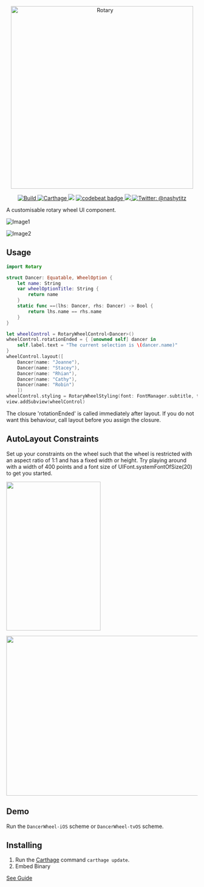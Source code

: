 <p align="center">
    <img src="Logo.png" width="480" max-width="90%" alt="Rotary" />
</p>

<p align="center">
    <a href="https://travis-ci.org/rob-nash/Rotary">
        <img src="https://travis-ci.org/rob-nash/Rotary.svg?branch=master" alt="Build" />
    </a>
    <a href="https://img.shields.io/badge/carthage-compatible-brightgreen.svg">
        <img src="https://img.shields.io/badge/carthage-compatible-brightgreen.svg" alt="Carthage"/>
    </a>
<a href="https://app.fossa.io/projects/git%2Bgithub.com%2Frob-nash%2FRotary?ref=badge_shield" alt="FOSSA Status"><img src="https://app.fossa.io/api/projects/git%2Bgithub.com%2Frob-nash%2FRotary.svg?type=shield"/></a>
    <a href="https://codebeat.co/projects/github-com-rob-nash-rotary-master">
        <img alt="codebeat badge" src="https://codebeat.co/badges/be7e7c92-5524-4b5d-83f3-9bf7879fe363" />
    </a>
    <a href="https://app.fossa.io/projects/git%2Bgithub.com%2Frob-nash%2FRotary?ref=badge_shield" alt="FOSSA Status">
        <img src="https://app.fossa.io/api/projects/git%2Bgithub.com%2Frob-nash%2FRotary.svg?type=shield"/>
    </a>
    <a href="https://twitter.com/nashytitz">
        <img src="https://img.shields.io/badge/contact-@nashytitz-blue.svg?style=flat" alt="Twitter: @nashytitz" />
    </a>
</p>

A customisable rotary wheel UI component.

![Image1](https://user-images.githubusercontent.com/14126999/42086646-a5905a42-7b8b-11e8-81bf-31e70a0d70e6.png)

![Image2](https://user-images.githubusercontent.com/14126999/42087441-19c7335c-7b8e-11e8-9470-e18641173273.png)

## Usage

```swift
import Rotary

struct Dancer: Equatable, WheelOption {
    let name: String
    var wheelOptionTitle: String {
        return name
    }
    static func ==(lhs: Dancer, rhs: Dancer) -> Bool {
        return lhs.name == rhs.name
    }
}

let wheelControl = RotaryWheelControl<Dancer>()
wheelControl.rotationEnded = { [unowned self] dancer in
    self.label.text = "The current selection is \(dancer.name)"
}
wheelControl.layout([
    Dancer(name: "Joanne"),
    Dancer(name: "Stacey"),
    Dancer(name: "Rhian"),
    Dancer(name: "Cathy"),
    Dancer(name: "Robin")
    ])
wheelControl.styling = RotaryWheelStyling(font: FontManager.subtitle, textColour: ColourManager.text, spindleColour: ColourManager.spindle, backgroundColour: ColourManager.wheel, innerGrooveColour: ColourManager.groove, outerGrooveColour: ColourManager.groove)
view.addSubview(wheelControl)
```

The closure 'rotationEnded' is called immediately after layout. If you do not want this behaviour, call layout before you assign the closure.

## AutoLayout Constraints

Set up your constraints on the wheel such that the wheel is restricted with an aspect ratio of 1:1 and has a fixed width or height. Try playing around with a width of 400 points and a font size of UIFont.systemFontOfSize(20) to get you started.

<p align="left"><img src="http://i.giphy.com/3o752cCLAdeybritOM.gif" width="248" height="391"/></p>

<p align="left"><img src="http://i.giphy.com/3oFzm9Tyl10swaglHy.gif" width="733" height="420"/></p>

## Demo

Run the `DancerWheel-iOS` scheme or `DancerWheel-tvOS` scheme.

## Installing

1. Run the [Carthage](https://github.com/Carthage/Carthage) command `carthage update`.
2. Embed Binary

[See Guide](https://github.com/rob-nash/Rotary/wiki/Installation)
